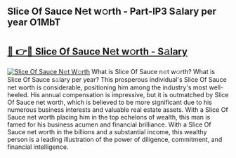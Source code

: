 ## Slice Of Sauce N𝚎t w𝚘rth - Part-lP3 S𝚊lary per year O1MbT

# <h2><a href="http://gc2q52.nevu.top/?p=Slice+Of+Sauce">🔗 👉🔴 Slice Of Sauce N𝚎t w𝚘rth - S𝚊lary</a></h2>

[![Slice Of Sauce N𝚎t W𝚘rth](https://i.imgur.com/Oavwk0R.jpeg)](http://gc2q52.nevu.top/?p=Slice+Of+Sauce)
What is Slice Of Sauce n𝚎t w𝚘rth? What is Slice Of Sauce s𝚊lary per year?
This prosperous individual's Slice Of Sauce net worth is considerable, positioning him among the industry's most well-heeled. His annual compensation is impressive, but it is outmatched by Slice Of Sauce net worth, which is believed to be more significant due to his numerous business interests and valuable real estate assets. With a Slice Of Sauce net worth placing him in the top echelons of wealth, this man is famed for his business acumen and financial brilliance. With a Slice Of Sauce net worth in the billions and a substantial income, this wealthy person is a leading illustration of the power of diligence, commitment, and financial intelligence.
